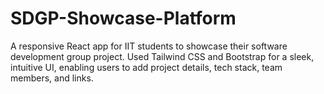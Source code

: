 # SDGP-Showcase-Platform
A responsive React app for IIT students to showcase their software development group project. Used Tailwind CSS and Bootstrap for a sleek, intuitive UI, enabling users to add project details, tech stack, team members, and links.
